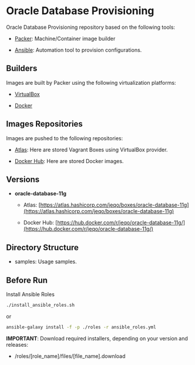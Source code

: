 Oracle Database Provisioning
============================

Oracle Database Provisioning repository based on the following tools:

- [Packer](https://packer.io/): Machine/Container image builder

- [Ansible](http://www.ansible.com/): Automation tool to provision configurations.

Builders
--------

Images are built by Packer using the following virtualization platforms:

- [VirtualBox](http://virtualbox.org/)

- [Docker](http://docker.com/)

Images Repositories
-------------------

Images are pushed to the following repositories:

- [Atlas](http://atlas.hashicorp.com/): Here are stored Vagrant Boxes using
VirtualBox provider.

- [Docker Hub](https://hub.docker.com/): Here are stored Docker images.

Versions
--------

- **oracle-database-11g**

  - Atlas: [https://atlas.hashicorp.com/jeqo/boxes/oracle-database-11g](https://atlas.hashicorp.com/jeqo/boxes/oracle-database-11g)

  - Docker Hub: [https://hub.docker.com/r/jeqo/oracle-database-11g/](https://hub.docker.com/r/jeqo/oracle-database-11g/)

Directory Structure
-------------------

- samples: Usage samples.

Before Run
----------

Install Ansible Roles
```bash
./install_ansible_roles.sh
```

or

```bash
ansible-galaxy install -f -p ./roles -r ansible_roles.yml
```

**IMPORTANT**: Download required installers, depending on your version and releases:

- /roles/[role_name]/files/[file_name].download

